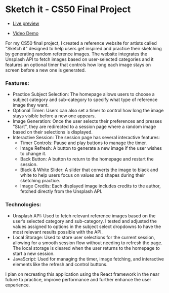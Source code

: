 # Sketch it - CS50 Final Project

- [Live preview](https://sarav929.github.io/final-project-cs50/)

- [Video Demo](https://www.youtube.com/watch?v=mBxZV9pg-_0)

For my CS50 final project, I created a reference website for artists called "Sketch it" designed to help users get inspired and practice their sketching by generating random reference images. The website integrates the Unsplash API to fetch images based on user-selected categories and it features an optional timer that controls how long each image stays on screen before a new one is generated.

### Features:
- Practice Subject Selection: The homepage allows users to choose a subject category and sub-category to specify what type of reference image they want.
- Optional Timer: Users can also set a timer to control how long the image stays visible before a new one appears.
- Image Generation: Once the user selects their preferences and presses "Start", they are redirected to a session page where a random image based on their selections is displayed.
- Interactive Session: The session page has several interactive features:
  - Timer Controls: Pause and play buttons to manage the timer.
  - Image Refresh: A button to generate a new image if the user wishes to change it.
  - Back Button: A button to return to the homepage and restart the session.
  - Black & White Slider: A slider that converts the image to black and white to help users focus on values and shapes during their sketching practice.
  - Image Credits: Each displayed image includes credits to the author, fetched directly from the Unsplash API.
    
### Technologies:
- Unsplash API: Used to fetch relevant reference images based on the user’s selected category and sub-category. I tested and adjusted the values assigned to options in the subject select dropdowns to have the most relevant results possible with the API.
- Local Storage: Used to store user selections for the current session, allowing for a smooth session flow without needing to refresh the page. The local storage is cleared when the user returns to the homepage to start a new session.
- JavaScript: Used for managing the timer, image fetching, and interactive elements like the refresh and control buttons.
  

I plan on recreating this application using the React framework in the near future to practice, improve performance and further enhance the user experience.
